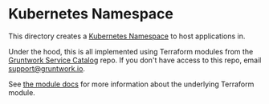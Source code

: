 # Kubernetes Namespace

This directory creates a [Kubernetes
Namespace](https://kubernetes.io/docs/concepts/overview/working-with-objects/namespaces/) to host applications in.

Under the hood, this is all implemented using Terraform modules from the [Gruntwork Service
Catalog](https://github.com/gruntwork-io/terraform-aws-service-catalog) repo. If you don't have access to this repo, email
[support@gruntwork.io](mailto:support@gruntwork.io).

See [the module docs](https://github.com/gruntwork-io/terraform-aws-service-catalog/tree/v0.82.0/modules/services/k8s-namespace) for more
information about the underlying Terraform module.
